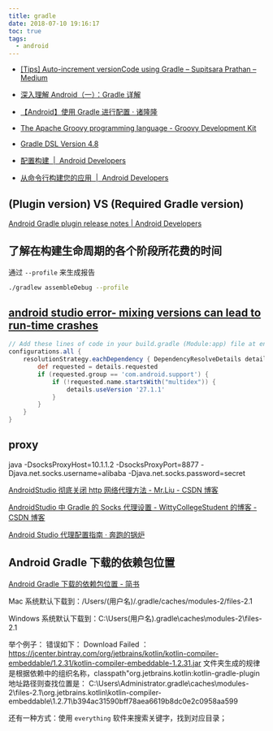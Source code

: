 ```yaml
---
title: gradle
date: 2018-07-10 19:16:17
toc: true
tags:
  - android
---
```


- [[Tips] Auto-increment versionCode using Gradle – Supitsara Prathan – Medium](https://medium.com/@prathanbomb/tips-auto-increment-versioncode-of-android-using-gradle-dba0425af97c)
- [深入理解 Android（一）：Gradle 详解](http://www.infoq.com/cn/articles/android-in-depth-gradle)
- [【Android】使用 Gradle 进行配置 · 诸隆隆](https://zllbird.github.io/2016/01/14/android%E4%BD%BF%E7%94%A8gradle%E8%BF%9B%E8%A1%8C%E9%85%8D%E7%BD%AE/)

- [The Apache Groovy programming language - Groovy Development Kit](http://www.groovy-lang.org/api.html)
- [Gradle DSL Version 4.8](https://docs.gradle.org/current/dsl/)
- [配置构建  |  Android Developers](https://developer.android.com/studio/build/)
- [从命令行构建您的应用  |  Android Developers](https://developer.android.com/studio/build/building-cmdline)

## (Plugin version) VS (Required Gradle version)

[Android Gradle plugin release notes | Android Developers](https://developer.android.com/studio/releases/gradle-plugin)

## 了解在构建生命周期的各个阶段所花费的时间

通过 `--profile` 来生成报告

```sh
./gradlew assembleDebug --profile
```

## [android studio error- mixing versions can lead to run-time crashes](https://stackoverflow.com/questions/42960731/android-studio-error-mixing-versions-can-lead-to-run-time-crashes)

```groovy
// Add these lines of code in your build.gradle (Module:app) file at end:
configurations.all {
    resolutionStrategy.eachDependency { DependencyResolveDetails details ->
        def requested = details.requested
        if (requested.group == 'com.android.support') {
            if (!requested.name.startsWith("multidex")) {
                details.useVersion '27.1.1'
            }
        }
    }
}
```

## proxy

java -DsocksProxyHost=10.1.1.2 -DsocksProxyPort=8877 -Djava.net.socks.username=alibaba -Djava.net.socks.password=secret

[AndroidStudio 彻底关闭 http 网络代理方法 - Mr.Liu - CSDN 博客](https://blog.csdn.net/qq_29033193/article/details/84985536)

[AndroidStudio 中 Gradle 的 Socks 代理设置 - WittyCollegeStudent 的博客 - CSDN 博客](https://blog.csdn.net/WittyCollegeStudent/article/details/78954200)

[Android Studio 代理配置指南 · 奔跑的锅炉](https://blog.boileryao.com/2019/01/config-android-studio-proxy/)

## Android Gradle 下载的依赖包位置

[Android Gradle 下载的依赖包位置 - 简书](https://www.jianshu.com/p/e8db626d768f)

Mac 系统默认下载到：/Users/(用户名)/.gradle/caches/modules-2/files-2.1

Windows 系统默认下载到：C:\Users\(用户名)\.gradle\caches\modules-2\files-2.1

举个例子：
错误如下： Download Failed ：https://jcenter.bintray.com/org/jetbrains/kotlin/kotlin-compiler-embeddable/1.2.31/kotlin-compiler-embeddable-1.2.31.jar
文件夹生成的规律是根据依赖中的组织名称，classpath"org.jetbrains.kotlin:kotlin-gradle-plugin
地址路径则查找位置是：
C:\Users\Administrator\.gradle\caches\modules-2\files-2.1\org.jetbrains.kotlin\kotlin-compiler-embeddable\1.2.71\b394ac31590bff78aea6619b8dc0e2c0958aa599

还有一种方式：使用 `everything` 软件来搜索关键字，找到对应目录；
